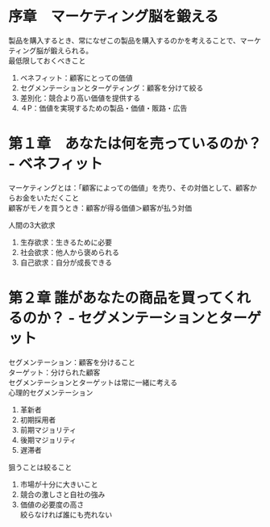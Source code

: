 # 序章　マーケティング脳を鍛える  
製品を購入するとき、常になぜこの製品を購入するのかを考えることで、マーケティング脳が鍛えられる。  
最低限しておくべきこと
1. ベネフィット：顧客にとっての価値
2. セグメンテーションとターゲティング：顧客を分けて絞る
3. 差別化：競合より高い価値を提供する
4. ４P：価値を実現するための製品・価値・販路・広告

# 第１章　あなたは何を売っているのか？ - ベネフィット
マーケティングとは：「顧客によっての価値」を売り、その対価として、顧客からお金をいただくこと  
顧客がモノを買うとき：顧客が得る価値＞顧客が払う対価  

人間の3大欲求
1. 生存欲求：生きるために必要
2. 社会欲求：他人から褒められる
3. 自己欲求：自分が成長できる

# 第２章 誰があなたの商品を買ってくれるのか？ - セグメンテーションとターゲット
セグメンテーション：顧客を分けること  
ターゲット：分けられた顧客  
セグメンテーションとターゲットは常に一緒に考える  
心理的セグメンテーション
1. 革新者
2. 初期採用者
3. 前期マジョリティ
4. 後期マジョリティ
5. 遅滞者

狙うことは絞ること  
1. 市場が十分に大きいこと
2. 競合の激しさと自社の強み
3. 価値の必要度の高さ  
絞らなければ誰にも売れない
